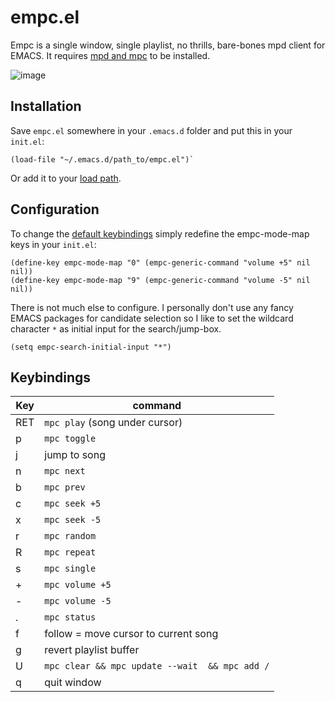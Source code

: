 # empc.el
Empc is a single window, single playlist, no thrills, bare-bones mpd client for EMACS. It requires [mpd and mpc](https://musicpd.org/) to be installed.

![image](https://github.com/aroess/empc/blob/main/screenshot.png?raw=true)

## Installation
Save `empc.el` somewhere in your `.emacs.d` folder and put this in your `init.el`:

```elisp
(load-file "~/.emacs.d/path_to/empc.el")`
```

Or add it to your [load path](https://www.emacswiki.org/emacs/LoadPath).

## Configuration
To change the [default keybindings](https://github.com/aroess/empc.el/blob/234a630e743f3d62c58ee67dd3dc2a105f5d91b2/empc.el#L105) simply redefine the empc-mode-map keys in your `init.el`:
``` elisp
(define-key empc-mode-map "0" (empc-generic-command "volume +5" nil nil))
(define-key empc-mode-map "9" (empc-generic-command "volume -5" nil nil))
```

There is not much else to configure. I personally don't use any fancy EMACS packages for candidate selection so I like to set the wildcard character `*` as initial input for the search/jump-box.

```elisp
(setq empc-search-initial-input "*")
```

## Keybindings
| Key | command | 
| --- | --- |
| RET | `mpc play` (song under cursor) |
| p | `mpc toggle` |
| j | jump to song
| n | `mpc next` | 
| b | `mpc prev` | 
| c | `mpc seek +5` |
| x | `mpc seek -5` |
| r | `mpc random` |     
| R | `mpc repeat` |      
| s | `mpc single` |
| + | `mpc volume +5` |
| - | `mpc volume -5` |
| . | `mpc status` |
| f | follow = move cursor to current song |
| g | revert playlist buffer |
| U | `mpc clear && mpc update --wait  && mpc add /` |
| q | quit window |

